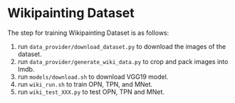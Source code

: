 Wikipainting Dataset
==================

The step for training Wikipainting Dataset is as follows:
1. run `data_provider/download_dataset.py` to download the images of the dataset.
1. run `data_provider/generate_wiki_data.py` to crop and pack images into lmdb.
1. run `models/download.sh` to download VGG19 model.
1. run `wiki_run.sh` to train OPN, TPN, and MNet.
1. run `wiki_test_XXX.py` to test OPN, TPN and MNet.